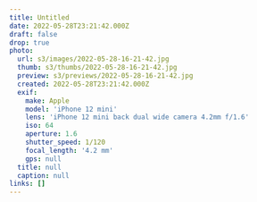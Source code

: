```yaml
---
title: Untitled
date: 2022-05-28T23:21:42.000Z
draft: false
drop: true
photo:
  url: s3/images/2022-05-28-16-21-42.jpg
  thumb: s3/thumbs/2022-05-28-16-21-42.jpg
  preview: s3/previews/2022-05-28-16-21-42.jpg
  created: 2022-05-28T23:21:42.000Z
  exif:
    make: Apple
    model: 'iPhone 12 mini'
    lens: 'iPhone 12 mini back dual wide camera 4.2mm f/1.6'
    iso: 64
    aperture: 1.6
    shutter_speed: 1/120
    focal_length: '4.2 mm'
    gps: null
  title: null
  caption: null
links: []
---
```

